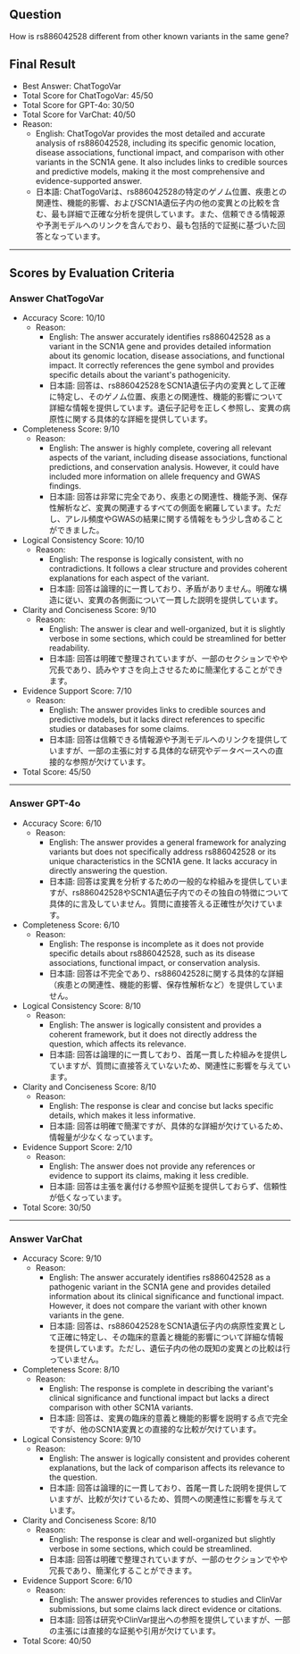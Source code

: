 ## Question

How is rs886042528 different from other known variants in the same gene?

## Final Result

- Best Answer: ChatTogoVar
- Total Score for ChatTogoVar: 45/50
- Total Score for GPT-4o: 30/50
- Total Score for VarChat: 40/50
- Reason:
  - English: ChatTogoVar provides the most detailed and accurate analysis of rs886042528, including its specific genomic location, disease associations, functional impact, and comparison with other variants in the SCN1A gene. It also includes links to credible sources and predictive models, making it the most comprehensive and evidence-supported answer.
  - 日本語: ChatTogoVarは、rs886042528の特定のゲノム位置、疾患との関連性、機能的影響、およびSCN1A遺伝子内の他の変異との比較を含む、最も詳細で正確な分析を提供しています。また、信頼できる情報源や予測モデルへのリンクを含んでおり、最も包括的で証拠に基づいた回答となっています。

---

## Scores by Evaluation Criteria

### Answer ChatTogoVar
- Accuracy Score: 10/10
  - Reason: 
    - English: The answer accurately identifies rs886042528 as a variant in the SCN1A gene and provides detailed information about its genomic location, disease associations, and functional impact. It correctly references the gene symbol and provides specific details about the variant's pathogenicity.
    - 日本語: 回答は、rs886042528をSCN1A遺伝子内の変異として正確に特定し、そのゲノム位置、疾患との関連性、機能的影響について詳細な情報を提供しています。遺伝子記号を正しく参照し、変異の病原性に関する具体的な詳細を提供しています。
- Completeness Score: 9/10
  - Reason: 
    - English: The answer is highly complete, covering all relevant aspects of the variant, including disease associations, functional predictions, and conservation analysis. However, it could have included more information on allele frequency and GWAS findings.
    - 日本語: 回答は非常に完全であり、疾患との関連性、機能予測、保存性解析など、変異の関連するすべての側面を網羅しています。ただし、アレル頻度やGWASの結果に関する情報をもう少し含めることができました。
- Logical Consistency Score: 10/10
  - Reason: 
    - English: The response is logically consistent, with no contradictions. It follows a clear structure and provides coherent explanations for each aspect of the variant.
    - 日本語: 回答は論理的に一貫しており、矛盾がありません。明確な構造に従い、変異の各側面について一貫した説明を提供しています。
- Clarity and Conciseness Score: 9/10
  - Reason: 
    - English: The answer is clear and well-organized, but it is slightly verbose in some sections, which could be streamlined for better readability.
    - 日本語: 回答は明確で整理されていますが、一部のセクションでやや冗長であり、読みやすさを向上させるために簡潔化することができます。
- Evidence Support Score: 7/10
  - Reason: 
    - English: The answer provides links to credible sources and predictive models, but it lacks direct references to specific studies or databases for some claims.
    - 日本語: 回答は信頼できる情報源や予測モデルへのリンクを提供していますが、一部の主張に対する具体的な研究やデータベースへの直接的な参照が欠けています。
- Total Score: 45/50

---

### Answer GPT-4o
- Accuracy Score: 6/10
  - Reason: 
    - English: The answer provides a general framework for analyzing variants but does not specifically address rs886042528 or its unique characteristics in the SCN1A gene. It lacks accuracy in directly answering the question.
    - 日本語: 回答は変異を分析するための一般的な枠組みを提供していますが、rs886042528やSCN1A遺伝子内でのその独自の特徴について具体的に言及していません。質問に直接答える正確性が欠けています。
- Completeness Score: 6/10
  - Reason: 
    - English: The response is incomplete as it does not provide specific details about rs886042528, such as its disease associations, functional impact, or conservation analysis.
    - 日本語: 回答は不完全であり、rs886042528に関する具体的な詳細（疾患との関連性、機能的影響、保存性解析など）を提供していません。
- Logical Consistency Score: 8/10
  - Reason: 
    - English: The answer is logically consistent and provides a coherent framework, but it does not directly address the question, which affects its relevance.
    - 日本語: 回答は論理的に一貫しており、首尾一貫した枠組みを提供していますが、質問に直接答えていないため、関連性に影響を与えています。
- Clarity and Conciseness Score: 8/10
  - Reason: 
    - English: The response is clear and concise but lacks specific details, which makes it less informative.
    - 日本語: 回答は明確で簡潔ですが、具体的な詳細が欠けているため、情報量が少なくなっています。
- Evidence Support Score: 2/10
  - Reason: 
    - English: The answer does not provide any references or evidence to support its claims, making it less credible.
    - 日本語: 回答は主張を裏付ける参照や証拠を提供しておらず、信頼性が低くなっています。
- Total Score: 30/50

---

### Answer VarChat
- Accuracy Score: 9/10
  - Reason: 
    - English: The answer accurately identifies rs886042528 as a pathogenic variant in the SCN1A gene and provides detailed information about its clinical significance and functional impact. However, it does not compare the variant with other known variants in the gene.
    - 日本語: 回答は、rs886042528をSCN1A遺伝子内の病原性変異として正確に特定し、その臨床的意義と機能的影響について詳細な情報を提供しています。ただし、遺伝子内の他の既知の変異との比較は行っていません。
- Completeness Score: 8/10
  - Reason: 
    - English: The response is complete in describing the variant's clinical significance and functional impact but lacks a direct comparison with other SCN1A variants.
    - 日本語: 回答は、変異の臨床的意義と機能的影響を説明する点で完全ですが、他のSCN1A変異との直接的な比較が欠けています。
- Logical Consistency Score: 9/10
  - Reason: 
    - English: The answer is logically consistent and provides coherent explanations, but the lack of comparison affects its relevance to the question.
    - 日本語: 回答は論理的に一貫しており、首尾一貫した説明を提供していますが、比較が欠けているため、質問への関連性に影響を与えています。
- Clarity and Conciseness Score: 8/10
  - Reason: 
    - English: The response is clear and well-organized but slightly verbose in some sections, which could be streamlined.
    - 日本語: 回答は明確で整理されていますが、一部のセクションでやや冗長であり、簡潔化することができます。
- Evidence Support Score: 6/10
  - Reason: 
    - English: The answer provides references to studies and ClinVar submissions, but some claims lack direct evidence or citations.
    - 日本語: 回答は研究やClinVar提出への参照を提供していますが、一部の主張には直接的な証拠や引用が欠けています。
- Total Score: 40/50
